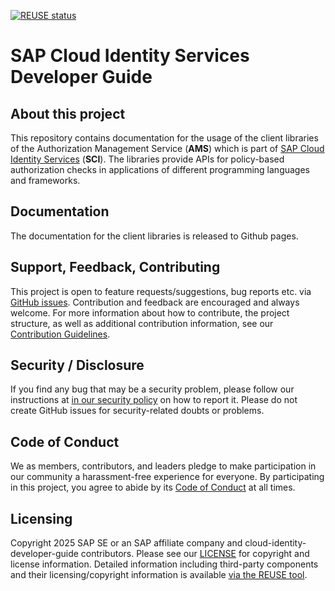 [![REUSE status](https://api.reuse.software/badge/github.com/SAP/cloud-identity-developer-guide)](https://api.reuse.software/info/github.com/SAP/cloud-identity-developer-guide)

# SAP Cloud Identity Services Developer Guide

## About this project
This repository contains documentation for the usage of the client libraries of the Authorization Management Service (**AMS**) which is part of [SAP Cloud Identity Services](https://help.sap.com/docs/cloud-identity-services?locale=en-US) (**SCI**). The libraries provide APIs for policy-based authorization checks in applications of different programming languages and frameworks.

## Documentation
The documentation for the client libraries is released to Github pages.

## Support, Feedback, Contributing

This project is open to feature requests/suggestions, bug reports etc. via [GitHub issues](https://github.com/SAP/cloud-identity-developer-guide/issues). Contribution and feedback are encouraged and always welcome. For more information about how to contribute, the project structure, as well as additional contribution information, see our [Contribution Guidelines](CONTRIBUTING.md).

## Security / Disclosure
If you find any bug that may be a security problem, please follow our instructions at [in our security policy](https://github.com/SAP/cloud-identity-developer-guide/security/policy) on how to report it. Please do not create GitHub issues for security-related doubts or problems.

## Code of Conduct

We as members, contributors, and leaders pledge to make participation in our community a harassment-free experience for everyone. By participating in this project, you agree to abide by its [Code of Conduct](https://github.com/SAP/.github/blob/main/CODE_OF_CONDUCT.md) at all times.

## Licensing

Copyright 2025 SAP SE or an SAP affiliate company and cloud-identity-developer-guide contributors. Please see our [LICENSE](LICENSE) for copyright and license information. Detailed information including third-party components and their licensing/copyright information is available [via the REUSE tool](https://api.reuse.software/info/github.com/SAP/cloud-identity-developer-guide).
